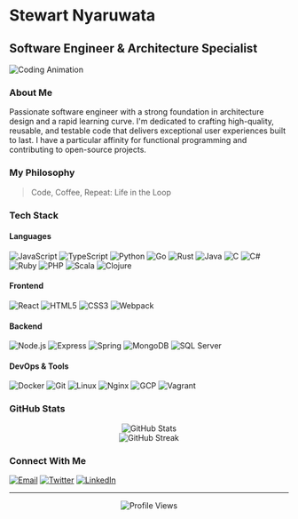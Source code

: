 # Stewart Nyaruwata
## Software Engineer & Architecture Specialist

![Coding Animation](https://gifdb.com/images/high/programming-kitten-in-keyboard-mohffqspgkrrlcgi.webp)

### About Me
Passionate software engineer with a strong foundation in architecture design and a rapid learning curve. I'm dedicated to crafting high-quality, reusable, and testable code that delivers exceptional user experiences built to last. I have a particular affinity for functional programming and contributing to open-source projects.

### My Philosophy
> Code, Coffee, Repeat: Life in the Loop

### Tech Stack

#### Languages
![JavaScript](https://img.shields.io/badge/-JavaScript-F7DF1E?style=flat-square&logo=javascript&logoColor=black)
![TypeScript](https://img.shields.io/badge/-TypeScript-3178C6?style=flat-square&logo=typescript&logoColor=white)
![Python](https://img.shields.io/badge/-Python-3776AB?style=flat-square&logo=python&logoColor=white)
![Go](https://img.shields.io/badge/-Go-00ADD8?style=flat-square&logo=go&logoColor=white)
![Rust](https://img.shields.io/badge/-Rust-000000?style=flat-square&logo=rust&logoColor=white)
![Java](https://img.shields.io/badge/-Java-007396?style=flat-square&logo=java&logoColor=white)
![C](https://img.shields.io/badge/-C-A8B9CC?style=flat-square&logo=c&logoColor=black)
![C#](https://img.shields.io/badge/-C%23-239120?style=flat-square&logo=c-sharp&logoColor=white)
![Ruby](https://img.shields.io/badge/-Ruby-CC342D?style=flat-square&logo=ruby&logoColor=white)
![PHP](https://img.shields.io/badge/-PHP-777BB4?style=flat-square&logo=php&logoColor=white)
![Scala](https://img.shields.io/badge/-Scala-DC322F?style=flat-square&logo=scala&logoColor=white)
![Clojure](https://img.shields.io/badge/-Clojure-5881D8?style=flat-square&logo=clojure&logoColor=white)

#### Frontend
![React](https://img.shields.io/badge/-React-61DAFB?style=flat-square&logo=react&logoColor=black)
![HTML5](https://img.shields.io/badge/-HTML5-E34F26?style=flat-square&logo=html5&logoColor=white)
![CSS3](https://img.shields.io/badge/-CSS3-1572B6?style=flat-square&logo=css3&logoColor=white)
![Webpack](https://img.shields.io/badge/-Webpack-8DD6F9?style=flat-square&logo=webpack&logoColor=black)

#### Backend
![Node.js](https://img.shields.io/badge/-Node.js-339933?style=flat-square&logo=node.js&logoColor=white)
![Express](https://img.shields.io/badge/-Express-000000?style=flat-square&logo=express&logoColor=white)
![Spring](https://img.shields.io/badge/-Spring-6DB33F?style=flat-square&logo=spring&logoColor=white)
![MongoDB](https://img.shields.io/badge/-MongoDB-47A248?style=flat-square&logo=mongodb&logoColor=white)
![SQL Server](https://img.shields.io/badge/-SQL%20Server-CC2927?style=flat-square&logo=microsoft-sql-server&logoColor=white)

#### DevOps & Tools
![Docker](https://img.shields.io/badge/-Docker-2496ED?style=flat-square&logo=docker&logoColor=white)
![Git](https://img.shields.io/badge/-Git-F05032?style=flat-square&logo=git&logoColor=white)
![Linux](https://img.shields.io/badge/-Linux-FCC624?style=flat-square&logo=linux&logoColor=black)
![Nginx](https://img.shields.io/badge/-Nginx-009639?style=flat-square&logo=nginx&logoColor=white)
![GCP](https://img.shields.io/badge/-GCP-4285F4?style=flat-square&logo=google-cloud&logoColor=white)
![Vagrant](https://img.shields.io/badge/-Vagrant-1563FF?style=flat-square&logo=vagrant&logoColor=white)

### GitHub Stats

<div align="center">
  <img src="https://github-readme-stats.vercel.app/api?username=steve2700&show_icons=true&theme=tokyonight" alt="GitHub Stats" />
</div>

<div align="center">
  <img src="https://github-readme-streak-stats.herokuapp.com/?user=steve2700&theme=tokyonight" alt="GitHub Streak" />
</div>

### Connect With Me

[![Email](https://img.shields.io/badge/Email-nyaruwatastewart27%40gmail.com-D14836?style=for-the-badge&logo=gmail&logoColor=white)](mailto:nyaruwatastewart27@gmail.com)
[![Twitter](https://img.shields.io/badge/Twitter-@stewart52546176-1DA1F2?style=for-the-badge&logo=twitter&logoColor=white)](https://twitter.com/stewart52546176)
[![LinkedIn](https://img.shields.io/badge/LinkedIn-Stewart%20Nyaruwata-0077B5?style=for-the-badge&logo=linkedin&logoColor=white)](https://www.linkedin.com/in/stewart-nyaruwata-5225b8246)

---

<div align="center">
  <img src="https://komarev.com/ghpvc/?username=steve2700&color=blueviolet&style=flat-square" alt="Profile Views" />
</div>

